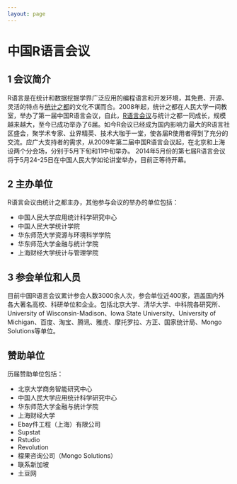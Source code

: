 ```yaml
---
layout: page
---
```


# 中国R语言会议

## 1 会议简介 

R语言是在统计和数据挖掘学界广泛应用的编程语言和开发环境，其免费、开源、灵活的特点与[统计之都](http://cos.name)的文化不谋而合。2008年起，统计之都在人民大学一间教室，举办了第一届中国R语言会议，自此，[R语言会议](http://r-conference.org)与统计之都一同成长，规模越来越大，至今已成功举办了6届。如今R会议已经成为国内影响力最大的R语言社区盛会，聚学术专家、业界精英、技术大咖于一堂，使各届R使用者得到了充分的交流。应广大支持者的需求，从2009年第二届中国R语言会议起，在北京和上海设两个分会场，分别于5月下旬和11中旬举办。 2014年5月份的第七届R语言会议将于5月24-25日在中国人民大学如论讲堂举办，目前正等待开幕。

## 2 主办单位 

R语言会议由统计之都主办，其他参与会议的举办的单位包括： 

* 中国人民大学应用统计科学研究中心
* 中国人民大学统计学院
* 华东师范大学资源与环境科学学院
* 华东师范大学金融与统计学院
* 上海财经大学统计与管理学院

## 3 参会单位和人员 

目前中国R语言会议累计参会人数3000余人次，参会单位近400家，涵盖国内外各大著名高校、科研单位和企业。包括北京大学、清华大学、中科院各研究所、University of Wisconsin-Madison、Iowa State University、University of Michigan、百度、淘宝、腾讯、雅虎、摩托罗拉、方正、国家统计局、Mongo Solutions等单位。

## 赞助单位 

历届赞助单位包括：

* 北京大学商务智能研究中心
* 中国人民大学应用统计科学研究中心
* 华东师范大学金融与统计学院
* 上海财经大学
* Ebay件工程（上海）有限公司
* Supstat
* Rstudio
* Revolution
* 檬果咨询公司（Mongo Solutions）
* 联系新加坡
* 土豆网
